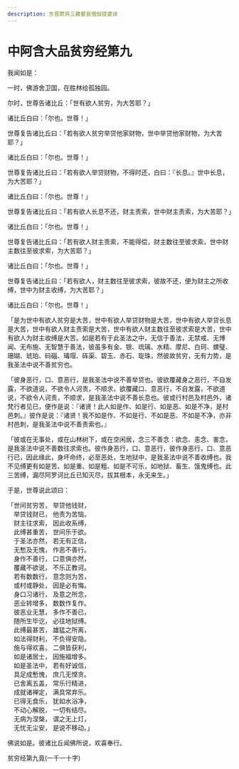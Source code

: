 ```yaml
---
description: 东晋罽宾三藏瞿昙僧伽提婆译
---
```


# 中阿含大品贫穷经第九

我闻如是：

一时，佛游舍卫国，在胜林给孤独园。

尔时，世尊告诸比丘：「世有欲人贫穷，为大苦耶？」

诸比丘白曰：「尔也。世尊！」

世尊复告诸比丘曰：「若有欲人贫穷举贷他家财物，世中举贷他家财物，为大苦耶？」

诸比丘白曰：「尔也。世尊！」

世尊复告诸比丘曰：「若有欲人举贷财物，不得时还，白曰：『长息。』世中长息，为大苦耶？」

诸比丘白曰：「尔也。世尊！」

世尊复告诸比丘曰：「若有欲人长息不还，财主责索，世中财主责索，为大苦耶？」

诸比丘白曰：「尔也。世尊！」

世尊复告诸比丘曰：「若有欲人财主责索，不能得偿，财主数往至彼求索，世中财主数往至彼求索，为大苦耶？」

诸比丘白曰：「尔也。世尊！」

世尊复告诸比丘曰：「若有欲人，财主数往至彼求索，彼故不还，便为财主之所收缚，世中为财主收缚，为大苦耶？」

诸比丘白曰：「尔也。世尊！」

「是为世中有欲人贫穷是大苦，世中有欲人举贷财物是大苦，世中有欲人举贷长息是大苦，世中有欲人财主责索是大苦，世中有欲人财主数往至彼求索是大苦，世中有欲人为财主收缚是大苦。如是若有于此圣法之中，无信于善法，无禁戒、无博闻、无布施、无智慧于善法，彼虽多有金、银、琉璃、水精、摩尼、白珂、螺璧、珊瑚、琥珀、码碯、瑇瑁、砗渠、碧玉、赤石、琁珠，然彼故贫穷，无有力势，是我圣法中说不善贫穷也。

「彼身恶行，口、意恶行，是我圣法中说不善举贷也。彼欲覆藏身之恶行，不自发露，不欲道说，不欲令人诃责，不顺求，欲覆藏口、意恶行，不自发露，不欲道说，不欲令人诃责，不顺求，是我圣法中说不善长息也。彼或行村邑及村邑外，诸梵行者见已，便作是说：『诸贤！此人如是作、如是行、如是恶、如是不净，是村邑刺。』彼作是说：『诸贤！我不如是作、不如是行、不如是恶、不如是不净，亦非村邑刺，是我圣法中说不善责索也。』

「彼或在无事处，或在山林树下，或在空闲居，念三不善念：欲念、恚念、害念，是我圣法中说不善数往求索也。彼作身恶行，口、意恶行，彼作身恶行，口、意恶行已，因此缘此，身坏命终，必至恶处，生地狱中，是我圣法中说不善收缚也。我不见缚更有如是苦、如是重、如是粗、如是不可乐，如地狱、畜生、饿鬼缚也。此三苦缚，漏尽阿罗诃比丘已知灭尽，拔其根本，永无来生。」

于是，世尊说此颂曰：

「世间贫穷苦， 举贷他钱财，\
　举贷钱财已， 他责为苦恼。\
　财主往求索， 因此收系缚，\
　此缚甚重苦， 世间乐于欲。\
　于圣法亦然， 若无有正信，\
　无慙及无愧， 作恶不善行。\
　身作不善行， 口意俱亦然，\
　覆藏不欲说， 不乐正教诃。\
　若有数数行， 意念则为苦，\
　或村或静处， 因是必有悔。\
　身口习诸行， 及意之所念，\
　恶业转增多， 数数作复作。\
　彼恶业无慧， 多作不善已，\
　随所生毕讫， 必往地狱缚。\
　此缚最甚苦， 雄猛之所离，\
　如法得财利， 不负得安隐。\
　施与得欢喜， 二俱皆获利，\
　如是诸居士， 因施福增多。\
　如是圣法中， 若有好诚信，\
　具足成慙愧， 庶几无悭贪。\
　已舍离五盖， 常乐行精进，\
　成就诸禅定， 满具常弃乐。\
　已得无食乐， 犹如水浴净，\
　不动心解脱， 一切有结尽。\
　无病为涅槃， 谓之无上灯，\
　无忧无尘安， 是说不移动。」

佛说如是。彼诸比丘闻佛所说，欢喜奉行。

贫穷经第九竟(一千一十字)
